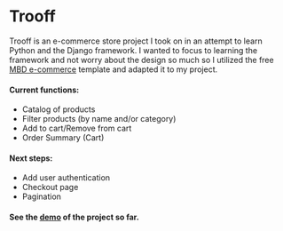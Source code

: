 # Trooff

Trooff is an e-commerce store project I took on in an attempt to learn Python and the Django framework. I wanted to focus to learning the framework and not worry about the design so much so I utilized the free [MBD e-commerce](https://mdbootstrap.com/freebies/jquery/e-commerce/) template and adapted it to my project.

#### Current functions:
- Catalog of products
- Filter products (by name and/or category)
- Add to cart/Remove from cart
- Order Summary (Cart)
 
#### Next steps:
- Add user authentication
- Checkout page
- Pagination
  
  


#### See the [demo](https://youtu.be/c6oNQahs1_s) of the project so far.
